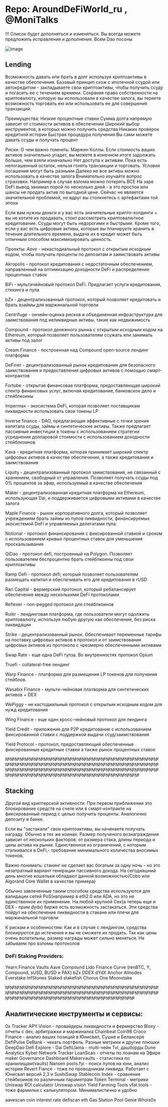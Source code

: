 # Repo: AroundDeFiWorld_ru , @MoniTalks
!!! Список будет дополняться и изменяться. Вы всегда можете предложить исправления и дополнения. Всем Dao посоны

![image](https://user-images.githubusercontent.com/3718268/128806410-fc39d95e-f566-4b33-9a03-f1f4681868ef.png)

## Lending
Возможность давать или брать в долг используя криптоактивы в качестве обеспечения. 
Базовый принцип схож с ипотечной ссудой или автокредитом - закладываете свои криптоактивы, 
чтобы получить ссуду и погасить ее с течением времени.
Сохраняя право собственности на криптовалюту, которую вы использовали в качестве залога, 
вы теряете возможность торговать ею или использовать ее для совершения транзакций.

Преимущества:
Низкие процентные ставки
Сумма долга напрямую зависит от стоимости активов в обеспечении
Широкий выбор инструментов, в которых можно получить средства
Никаких проверок кредитной истории
Быстрая процедура получения
Вы сами можете давать ссуды и получать процент

Риски. О чем важно помнить:
Маржин Коллы. Если стоимость ваших активов значительно упадет, вы можете в конечном итоге задолжать больше, чем взяли изначально
Нет доступа к активам. Пока есть непогашенный остаток, нельзя гонять транзакции и торговать. Условия погашения могут быть разными
Далеко не все активы можно использовать в качестве залога
Внимательно изучайте вопрос страховки. Например в случае взлома можно потерять ВСЕ
На заре DeFi вывод занимал порой по несколько дней - а это простои или шансы не продать актив по выгодной цене. Сейчас не является значительной проблемой, но вдруг вы столкнетесь с артефактами той эпохи

Если вам нужны деньги и у вас есть значительные крипто-холдинги + вы не хотите их продавать, стоит рассмотреть криптовалютное кредитование. 
Ссуды могут быть недорогими и быстрыми. Кроме того, если у вас есть цифровые активы, которые вы планируете хранить в течение длительного времени, 
выдача их в кредит может быть отличным способом максимизировать ценность.

Проекты:
$Aave$ - некастодиальный протокол с открытым исходным кодом, чтобы получать проценты по депозитам и заимствовать активы

Akropolis - протокол кредитования с недостаточным обеспечением, направленный на оптимизацию доходности DeFi и распределение процентных ставок

BiFi - мультичейновый протокол DeFi. Предлагает услуги кредитования, стекинга и пула

bZx - децентрализованный протокол, который позволяет кредитовать и брать взаймы для маржинальной торговли

Centrifuge - ончейн-оценка рисков и объединенная инфраструктура для заимствования под неликвидные активы, такие как недвижимость

Compound - протокол денежного рынка с открытым исходным кодом на Ethereum, который позволяет пользователям ссужать или занимать активы под залог

Cream.Finance - построенная над Compound open-source лендинг платформа

DeFiner - децентрализованный рынок кредитования для безопасного заимствования и предоставления цифровых активов с помощью смарт-контрактов

Fortube - открытая финансовая платформа, предоставляющая широкий спектр финансовых услуг, включая кредитование, банковское дело и стейблкоины

Impermax - экосистема DeFi, которая позволяет поставщикам ликвидности использовать свои токены LP

Inverse finance - DAO, предлагающая эффективные с точки зрения капитала ссуды, займы и синтетические активы. 
                  Также предлагает пассивные инвестиции в токены с использованием стратегии усреднения 
                  долларовой стоимости с использованием доходности стейблкоинов

Kava - кредитная платформа, которая принимает широкий спектр цифровых активов в качестве обеспечения, а также кредитования и заимствования

Liquity - децентрализованный протокол заимствования, не связанный с хранением, свободный от управления. 
	  Позволяет получать ссуды под 0% процентов за эфир, используемый в качестве обеспечения

Maker - децентрализованная кредитная платформа на Ethereum, использующая Dai, и поддерживается цифровыми активами в качестве залога

Maple Finance - рынок корпоративного долга, который позволяет учреждениям брать займы из пулов ликвидности, финансируемых 
                экосистемой DeFi и управляемых делегатами пула.

Notional - протокол финансирования с фиксированной ставкой и сроком с использованием кривых процентных ставок для уменьшения проскальзывания

QiDao - протокол defi, построенный на Polygon. Позволяет пользователям беспроцентно брать стейблкоины под свои криптоактивы

Ramp Defi - протокол defi, который позволяет пользователям размещать капитал и обеспечивать его для кредитования в rUSD

Rari Capital - фермерский протокол, который ребалансирует обеспечение между несколькими DeFi протоколами

Reflexer - non-pegged протокол для стейблкоинов

Ruler - лендинговая платформа, где пользователи могут одолжить криптовалюту, используя любую другую как обеспечение, без риска ликвидации

Strike - децентрализованный рынок. Обеспечивает переменные тарифы на поставку цифровых активов в протокол и от заимствования 
         цифровых активов из протокола с чрезмерно обеспеченными активами

Swap Rate - еще одна DeFi тулза. Во внутренностях протокол Opium

Truefi - collateral-free лендинг

Warp Finance - платформа для размещения LP токенов для получения стейблов.

Wasabix Finance - мульти-чейновая платворма для синтетических активов + DEX

WePiggy - не кастодиальный протокол с открытым исходным кодом для нужд кредитования

Wing Finance - еще один кросс-чейновый протокол для лендинга

Yield Credit - приложение для P2P кредитование с использованием фиксированной ставки с поддержкой выдачи ссуд/заимствования

Yield Protocol - протокол, предоставляющий обеспеченные фиксированные кредитные ставки а также рынок процентных ставок


№№№№№№№№№№№№№№№№№№№№№№№№№№№№№№№№№№№№№№№№№№№№№№№№№№№№№№№№№№№№№№№№№№№№№№№№№№№№№№№№№№№№№№№№№№№№№№№№№№№№№№№№№№№№№№№№№№№№№№№№№№№№
## Stacking
Другой вид криптерской активности. При первом приближении это блокирование средств на счете или в смарт-контракте на фиксированный 
период с целью получить проценты. Аналогично депозиту в банке.

Если вы "застакали" свои криптоактивы, вы начинаете получать награду. Обычно в тех же коинах. 
Размер полученого вознаграждения зависит от нескольких факторов: от размера стака, длины периода и цены актива на рынке. 
Единственное из ограничений, с которым сталкивался в DeFi,- требование минимального количества вносимых токенов.

Важно понимать: стакинг не сделает вас богатым за одну ночь - но это незатратный вариант генерации пассивного дохода.
На сегодняшний день многие кошельки обладают данной возможностью(Cobo или Algorand Core Wallet в качестве примера)

Обычно завлеченные таким способом средства используются для валидации сетей PoS(например в eth2.0 или ADA, но это не единственное их применение. 
На любой крупной Cex(а теперь еще и DEX - прим dydx)  бирже есть возможность застакаться. 
Эти средства пойдут на обеспечение ликвидности в стакане или плечи для маржинальной торговли

К рискам и особенностям:
Как и в случае с лендингом, средства блокируются до истечения и вы не сможете их продать.
Так как цены очень волатильны, размер награды может сильно меняться.
Не забываем про взломы протоколов

### DeFi Staking Providers:
Yearn.Finance Vaults
Aave
Compound
Lido Finance
Curve (renBTC, Y, Compound, sUSD, BUSD и PAX)
bZx
DDEX
dYdX
Anchor
Allnodes
Everstake
InfStones
Staked
stakefish
Chorus One
Moonstake

№№№№№№№№№№№№№№№№№№№№№№№№№№№№№№№№№№№№№№№№№№№№№№№№№№№№№№№№№№№№№№№№№№№№№№№№№№№№№№№№№№№№№№№№№№№
## Аналитические инструменты и сервисы:
0x Tracker
APY.Vision - провайдеры ликвидности и фермерство
Bloxy - отчеты с dex, арбитражки и маржиналка
Chainbeat
Coin98
Croco Finance - анализ ваших позиций в Юнисвап, Сушке и Белансере
DefiPulse
DeBank - чекать портфель. Разные метрики и другие плюшки
DeepDao
Defi Explore - Dai
DefiLlama - multi-чейн Tvl, дашборды
Dune Analytics
Kyber Network Tracker
LoanScan - отчеты по лоанам на Эфире
maker Governance Dashboard
Makervaults - статистика по хранилищам(vaults)
Nansen
pools.fyi - поиск пулов на юни, анализ истории
Revert Fiance - тоже по проводникам ликвида. Работает с Юнисвап версий 2,3 и SushiSwap
Stablecoin Index - сравнение стейбкоинов по различным параметрам
Token Terminal - метрики
Uniswap ROI calculator
Uniswap.vision
Yield Farming Tools
vfat.tools - тоже фармилки с калькулятором. Минималистично и удобно

aavescan
coin interest rate
defiscan
eth Gas Station
Pool Genie
Whois0x

